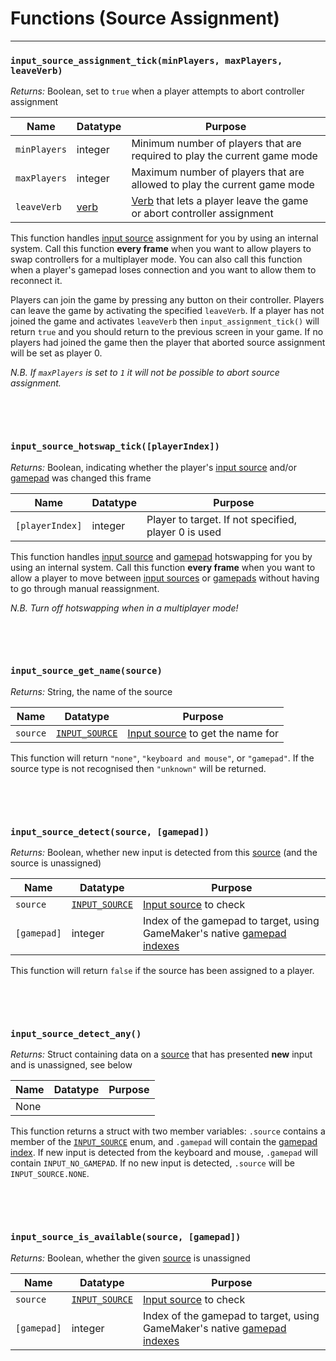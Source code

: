# Functions (Source Assignment)

---

### `input_source_assignment_tick(minPlayers, maxPlayers, leaveVerb)`

*Returns:* Boolean, set to `true` when a player attempts to abort controller assignment

|Name        |Datatype                  |Purpose                                                                                    |
|------------|--------------------------|-------------------------------------------------------------------------------------------|
|`minPlayers`|integer                   |Minimum number of players that are required to play the current game mode                  |
|`maxPlayers`|integer                   |Maximum number of players that are allowed to play the current game mode                   |
|`leaveVerb` |[verb](Verbs-and-Variants)|[Verb](Verbs-and-Variants) that lets a player leave the game or abort controller assignment|

This function handles [input source](Input-Sources) assignment for you by using an internal system. Call this function **every frame** when you want to allow players to swap controllers for a multiplayer mode. You can also call this function when a player's gamepad loses connection and you want to allow them to reconnect it.

Players can join the game by pressing any button on their controller. Players can leave the game by activating the specified `leaveVerb`. If a player has not joined the game and activates `leaveVerb` then `input_assignment_tick()` will return `true` and you should return to the previous screen in your game. If no players had joined the game then the player that aborted source assignment will be set as player 0.

*N.B. If `maxPlayers` is set to `1` it will not be possible to abort source assignment.*

&nbsp;

&nbsp;

### `input_source_hotswap_tick([playerIndex])`

*Returns:* Boolean, indicating whether the player's [input source](Input-Sources) and/or [gamepad](https://docs2.yoyogames.com/source/_build/3_scripting/4_gml_reference/controls/gamepad%20input/index.html) was changed this frame

|Name           |Datatype      |Purpose                                             |
|---------------|--------------|----------------------------------------------------|
|`[playerIndex]`|integer       |Player to target. If not specified, player 0 is used|

This function handles [input source](Input-Sources) and [gamepad](https://docs2.yoyogames.com/source/_build/3_scripting/4_gml_reference/controls/gamepad%20input/index.html) hotswapping for you by using an internal system. Call this function **every frame** when you want to allow a player to move between [input sources](Input-Sources) or [gamepads](https://docs2.yoyogames.com/source/_build/3_scripting/4_gml_reference/controls/gamepad%20input/index.html) without having to go through manual reassignment.

*N.B. Turn off hotswapping when in a multiplayer mode!*

&nbsp;

&nbsp;

### `input_source_get_name(source)`

*Returns:* String, the name of the source

|Name    |Datatype      |Purpose                                                           |
|--------|--------------|------------------------------------------------------------------|
|`source`|[`INPUT_SOURCE`](Input-Sources)|[Input source](Input-Sources) to get the name for|

This function will return `"none"`, `"keyboard and mouse"`, or `"gamepad"`. If the source type is not recognised then `"unknown"` will be returned.

&nbsp;

&nbsp;

### `input_source_detect(source, [gamepad])`

*Returns:* Boolean, whether new input is detected from this [source](Input-Sources) (and the source is unassigned)

|Name       |Datatype                       |Purpose                                                                                                                                                                              |
|-----------|-------------------------------|-------------------------------------------------------------------------------------------------------------------------------------------------------------------------------------|
|`source`   |[`INPUT_SOURCE`](Input-Sources)|[Input source](Input-Sources) to check                                                                                                                                               |
|`[gamepad]`|integer                        |Index of the gamepad to target, using GameMaker's native [gamepad indexes](https://docs2.yoyogames.com/source/_build/3_scripting/4_gml_reference/controls/gamepad%20input/index.html)|

This function will return `false` if the source has been assigned to a player.

&nbsp;

&nbsp;

### `input_source_detect_any()`

*Returns:* Struct containing data on a [source](Input-Sources) that has presented **new** input and is unassigned, see below

|Name|Datatype|Purpose|
|----|--------|-------|
|None|        |       |

This function returns a struct with two member variables: `.source` contains a member of the [`INPUT_SOURCE`](Input-Sources) enum, and `.gamepad` will contain the [gamepad index](https://docs2.yoyogames.com/source/_build/3_scripting/4_gml_reference/controls/gamepad%20input/index.html). If new input is detected from the keyboard and mouse, `.gamepad` will contain `INPUT_NO_GAMEPAD`. If no new input is detected, `.source` will be `INPUT_SOURCE.NONE`.

&nbsp;

&nbsp;


### `input_source_is_available(source, [gamepad])`

*Returns:* Boolean, whether the given [source](Input-Sources) is unassigned

|Name       |Datatype                       |Purpose                                                                                                                                                                              |
|-----------|-------------------------------|-------------------------------------------------------------------------------------------------------------------------------------------------------------------------------------|
|`source`   |[`INPUT_SOURCE`](Input-Sources)|[Input source](Input-Sources) to check                                                                                                                                               |
|`[gamepad]`|integer                        |Index of the gamepad to target, using GameMaker's native [gamepad indexes](https://docs2.yoyogames.com/source/_build/3_scripting/4_gml_reference/controls/gamepad%20input/index.html)|